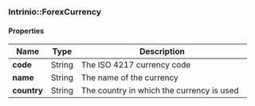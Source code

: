 

[//]: # (CLASS:Intrinio::ForexCurrency)

[//]: # (KIND:object)

### Intrinio::ForexCurrency

#### Properties

[//]: # (START_DEFINITION)

Name | Type | Description
------------ | ------------- | -------------
**code** | String | The ISO 4217 currency code &nbsp;
**name** | String | The name of the currency &nbsp;
**country** | String | The country in which the currency is used &nbsp;

[//]: # (END_DEFINITION)



